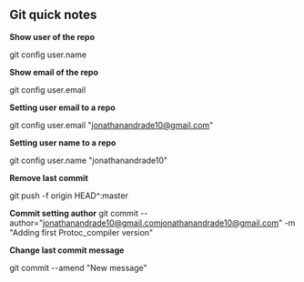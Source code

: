 ## Git quick notes


**Show user of the repo**

git config user.name


**Show email of the repo**

git config user.email



**Setting user email to a repo**

git config user.email "jonathanandrade10@gmail.com"


**Setting user name to a repo**

git config user.name "jonathanandrade10"



**Remove last commit**

git push -f origin HEAD^:master


**Commit setting author**
git commit --author="jonathanandrade10@gmail.com<jonathanandrade10@gmail.com>" -m "Adding first Protoc_compiler version"


**Change last commit message**

git commit --amend "New message"
